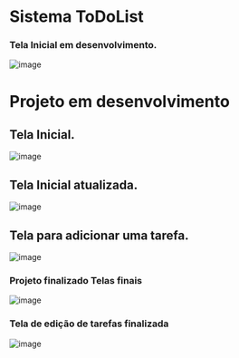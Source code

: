 # Sistema ToDoList
### Tela Inicial em desenvolvimento.

![image](https://github.com/kemuelkesley/ToDoList/assets/79339726/785279a1-1400-4769-92ae-ec6fe167b487)

# Projeto em desenvolvimento

## Tela Inicial.

![image](https://github.com/kemuelkesley/ToDoList/assets/79339726/785279a1-1400-4769-92ae-ec6fe167b487)


## Tela Inicial atualizada.

![image](https://github.com/kemuelkesley/ToDoList/assets/79339726/9df04a69-8f72-4cc9-8ddb-3a7c1c3e7012)

## Tela para adicionar uma tarefa.

![image](https://github.com/kemuelkesley/ToDoList/assets/79339726/e61b6a42-391a-4c75-b034-13de219e0742)

<h3>Projeto finalizado Telas finais</h3>

![image](https://github.com/kemuelkesley/ToDoList/assets/79339726/9ef9e56d-a440-4aa4-9160-02b1645e577a)

<h3>Tela de edição de tarefas finalizada</h3>

![image](https://github.com/kemuelkesley/ToDoList/assets/79339726/3cd3f853-e14d-42e8-935a-be20049a99f0)
